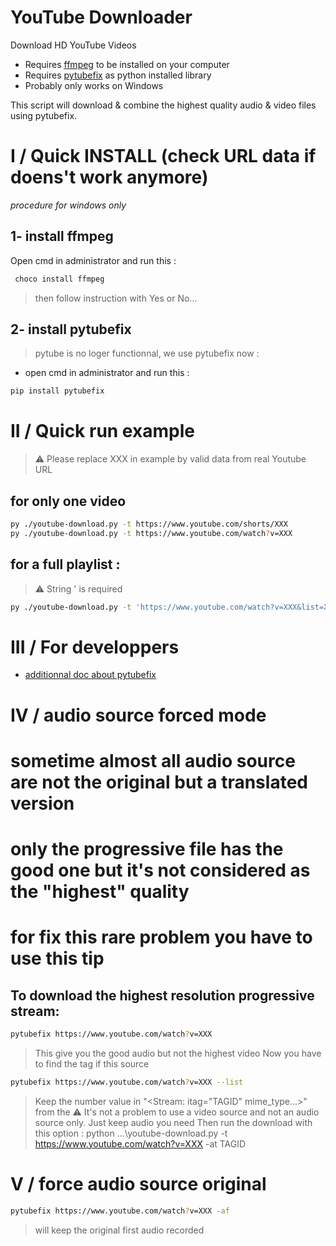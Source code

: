 # YouTube Downloader

Download HD YouTube Videos

- Requires [ffmpeg](https://www.ffmpeg.org/download.html) to be installed on your computer
- Requires [pytubefix](https://github.com/JuanBindez/pytubefix) as python installed library
- Probably only works on Windows

This script will download & combine the highest quality audio & video files using pytubefix.

# I / Quick INSTALL (check URL data if doens't work anymore)
*procedure for windows only*

## 1- install ffmpeg
Open cmd in administrator and run this :
```bash
 choco install ffmpeg
```
> then follow instruction with Yes or No...
## 2- install pytubefix
> pytube is no loger functionnal, we use pytubefix now :
- open cmd in administrator and run this :
```bash
pip install pytubefix
```


# II / Quick run example
> ⚠️ Please replace XXX in example by valid data from real Youtube URL
## for only one video
```bash
py ./youtube-download.py -t https://www.youtube.com/shorts/XXX
py ./youtube-download.py -t https://www.youtube.com/watch?v=XXX
```
## for a full playlist :
> ⚠️ String ' is required
```bash
py ./youtube-download.py -t 'https://www.youtube.com/watch?v=XXX&list=XXX'
```


# III / For developpers
- [additionnal doc about pytubefix](https://korben.info/pytubefix-telechargement-videos-youtube-python.html)


# IV / audio source forced mode
# sometime almost all audio source are not the original but a translated version
# only the progressive file has the good one but it's not considered as the "highest" quality
# for fix this rare problem you have to use this tip
## To download the highest resolution progressive stream:
```bash
pytubefix https://www.youtube.com/watch?v=XXX
```
> This give you the good audio but not the highest video
> Now you have to find the tag if this source
```bash
pytubefix https://www.youtube.com/watch?v=XXX --list
```
> Keep the number value in "<Stream: itag="TAGID" mime_type...>" from the
> ⚠️ It's not a problem to use a video source and not an audio source only. Just keep audio you need
> Then run the download with this option :
python ...\youtube-download.py -t  https://www.youtube.com/watch?v=XXX -at TAGID

# V / force audio source original
```bash
pytubefix https://www.youtube.com/watch?v=XXX -af
```
> will keep the original first audio recorded